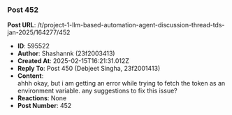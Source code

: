 ### Post 452
**Post URL**: /t/project-1-llm-based-automation-agent-discussion-thread-tds-jan-2025/164277/452
- **ID**: 595522
- **Author**: Shashannk (23f2003413)
- **Created At**: 2025-02-15T16:21:31.012Z
- **Reply To**: Post 450 (Debjeet Singha, 23f2001413)
- **Content**:  
  ahhh okay, but i am getting an error while trying to fetch the token as an environment variable. any suggestions to fix this issue?
- **Reactions**: None
- **Post Number**: 452

